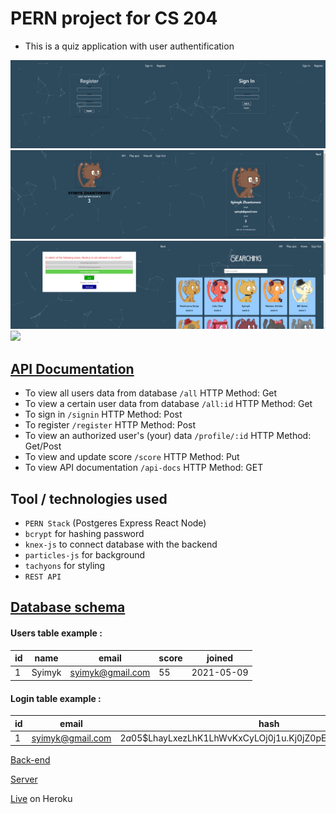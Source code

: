 # PERN project for CS 204
* This is a quiz application with user authentification

<img src="https://github.com/Zhantoroev/awesome-react-app/blob/main/public/img1.png" width="50%" /><img src="https://github.com/Zhantoroev/awesome-react-app/blob/main/public/img2.png" width="50%" />
<img src="https://github.com/Zhantoroev/awesome-react-app/blob/main/public/img3.png" width="50%" /><img src="https://github.com/Zhantoroev/awesome-react-app/blob/main/public/img5.png" width="50%" /> 
<img src="https://github.com/Zhantoroev/awesome-react-app/blob/main/public/img6.png" width="50%" /><img src="https://github.com/Zhantoroev/awesome-react-app/blob/main/public/img4.png" width="50%" />
<img src="https://github.com/Zhantoroev/awesome-react-app/blob/main/public/img3.gif" width="100%" />


## [API Documentation](https://peaceful-retreat-54716.herokuapp.com/api-docs/)
* To view all users data from database `/all`  HTTP Method: Get
* To view a certain user data from database `/all:id`  HTTP Method: Get
* To sign in `/signin` HTTP Method: Post
* To register `/register` HTTP Method: Post
* To view an authorized user's (your) data `/profile/:id` HTTP Method: Get/Post
* To view and update score `/score` HTTP Method: Put
* To view API documentation `/api-docs` HTTP Method: GET


## Tool / technologies used
* `PERN Stack` (Postgeres Express React Node)
* `bcrypt` for hashing password
* `knex-js` to connect database with the backend
* `particles-js` for background
* `tachyons` for styling
* `REST API`

## [Database schema](https://github.com/Zhantoroev/awesome-api/blob/main/PSQL.txt)

#### Users table example :
| id       | name      | email            | score | joined     |
| ---      | ---       | ---              | ---   | ---        |
| 1        | Syimyk    | syimyk@gmail.com | 55    | 2021-05-09 |

#### Login table example :
| id       | email            | hash                                                         |
| ---      | ---              | ---                                                          |
| 1        | syimyk@gmail.com | $2a$05$LhayLxezLhK1LhWvKxCyLOj0j1u.Kj0jZ0pEmm134uzrQlFvQJLF6 |

[Back-end](https://github.com/Zhantoroev/awesome-api)

[Server](https://peaceful-retreat-54716.herokuapp.com/)

[Live](https://awesome-react-app.herokuapp.com/) on Heroku
